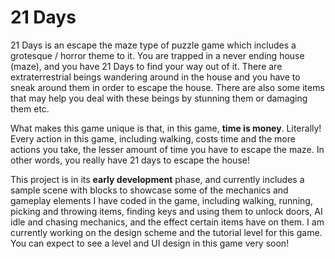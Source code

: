 # 21 Days
21 Days is an escape the maze type of puzzle game which includes a grotesque / horror theme to it. You are trapped in a never ending house (maze), and you have 21 Days to find your way out of it. There are extraterrestrial beings wandering around in the house and you have to sneak around them in order to escape the house. There are also some items that may help you deal with these beings by stunning them or damaging them etc.

What makes this game unique is that, in this game, **time is money**. Literally! Every action in this game, including walking, costs time and the more actions you take, the lesser amount of time you have to escape the maze. In other words, you really have 21 days to escape the house!

This project is in its **early development** phase, and currently includes a sample scene with blocks to showcase some of the mechanics and gameplay elements I have coded in the game, including walking, running, picking and throwing items, finding keys and using them to unlock doors, AI idle and chasing mechanics, and the effect certain items have on them. I am currently working on the design scheme and the tutorial level for this game. You can expect to see a level and UI design in this game very soon!
